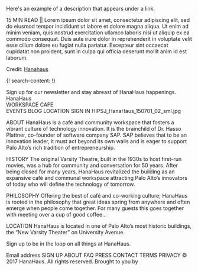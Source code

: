 Here's an example of a description that appears under a link.

15 MIN READ || Lorem ipsum dolor sit amet, consectetur adipiscing elit, sed do eiusmod tempor incididunt ut labore et dolore magna aliqua. Ut enim ad minim veniam, quis nostrud exercitation ullamco laboris nisi ut aliquip ex ea commodo consequat. Duis aute irure dolor in reprehenderit in voluptate velit esse cillum dolore eu fugiat nulla pariatur. Excepteur sint occaecat cupidatat non proident, sunt in culpa qui officia deserunt mollit anim id est laborum.

Credit: [Hanahaus](http://www.hanahaus.com/)


{! search-content: !}


Sign up for our newsletter and stay abreast of HanaHaus happenings. 
 HanaHaus	
WORKSPACE
 CAFE  
EVENTS
 BLOG  LOCATION SIGN IN
HIPSJ_HanaHaus_150701_02_sml.jpg
 

ABOUT 
HanaHaus is a café and community workspace that fosters a vibrant culture of technology innovation. It is the brainchild of Dr. Hasso Plattner, co-founder of software company SAP. SAP believes that to be an innovation leader, it must act beyond its own walls and is eager to support Palo Alto’s rich tradition of entrepreneurship.


HISTORY
The original Varsity Theatre, built in the 1930s to host first-run movies, was a hub for community and conversation for 50 years. After being closed for many years, HanaHaus revitalized the building as an expansive café and communal workspace attracting Palo Alto’s innovators of today who will define the technology of tomorrow.


PHILOSOPHY
Offering the best of café and co-working culture; HanaHaus is rooted in the philosophy that great ideas spring from anywhere and often emerge when people come together. For many guests this goes together with meeting over a cup of good coffee...


LOCATION
HanaHaus is located in one of Palo Alto’s most historic buildings, the “New Varsity Theater” on University Avenue.


Sign up to be in the loop on all things at HanaHaus.

Email address
 SIGN UP
ABOUT FAQ PRESS CONTACT TERMS PRIVACY
© 2017 HanaHaus. All rights reserved. 
Brought to you by  
